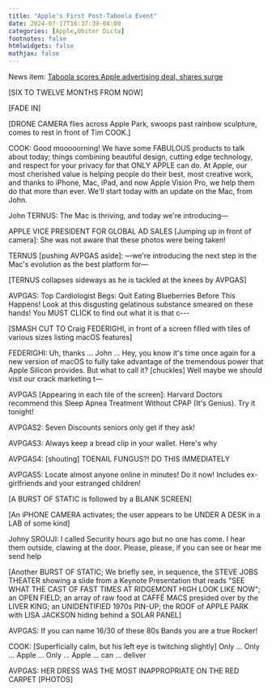 ```yaml
---
title: "Apple's First Post-Taboola Event"
date: 2024-07-17T16:37:39-04:00
categories: [Apple,Obiter Dicta]
footnotes: false
htmlwidgets: false
mathjax: false
---
```



News item: [Taboola scores Apple advertising deal, shares surge](https://www.reuters.com/business/media-telecom/taboola-scores-apple-advertising-deal-shares-surge-2024-07-16/)


[SIX TO TWELVE MONTHS FROM NOW]

[FADE IN]

[DRONE CAMERA flies across Apple Park, swoops past rainbow sculpture, comes to rest in front of Tim COOK.]

COOK: Good mooooorning! We have some FABULOUS products to talk about today; things combining beautiful design, cutting edge technology, and respect for your privacy for that ONLY APPLE can do. At Apple, our most cherished value is helping people do their best, most creative work, and thanks to iPhone, Mac, iPad, and now Apple Vision Pro, we help them do that more than ever. We'll start today with an update on the Mac, from John.

John TERNUS: The Mac is thriving, and today we're introducing—

APPLE VICE PRESIDENT FOR GLOBAL AD SALES [Jumping up in front of camera]: She was not aware that these photos were being taken! 

TERNUS [pushing AVPGAS aside]: —we're introducing the next step in the Mac's evolution as the best platform for— 

[TERNUS collapses sideways as he is tackled at the knees by AVPGAS]

AVPGAS: Top Cardiologist Begs: Quit Eating Blueberries Before This Happens! Look at this disgusting gelatinous substance smeared on these hands! You MUST CLICK to find out what it is that c---

[SMASH CUT TO Craig FEDERIGHI, in front of a screen filled with tiles of various sizes listing macOS features]

FEDERIGHI: Uh, thanks ... John ... Hey, you know it's time once again for a new version of macOS to fully take advantage of the tremendous power that Apple Silicon provides. But what to call it? [chuckles] Well maybe we should visit our crack marketing t—

AVPGAS [Appearing in each tile of the screen]: Harvard Doctors recommend this Sleep Apnea Treatment Without CPAP (It's Genius). Try it tonight!
 
AVPGAS2: Seven Discounts seniors only get if they ask!

AVPGAS3: Always keep a bread clip in your wallet. Here's why

AVPGAS4: [shouting] TOENAIL FUNGUS?! DO THIS IMMEDIATELY

AVPGAS5: Locate almost anyone online in minutes! Do it now! Includes ex-girlfriends and your estranged children! 

[A BURST OF STATIC is followed by a BLANK SCREEN]

[An iPHONE CAMERA activates; the user appears to be UNDER A DESK in a LAB of some kind]

Johny SROUJI: I called Security hours ago but no one has come. I hear them outside, clawing at the door. Please, please, if you can see or hear me send help

[Another BURST OF STATIC; We briefly see, in sequence, the STEVE JOBS THEATER showing a slide from a Keynote Presentation that reads "SEE WHAT THE CAST OF FAST TIMES AT RIDGEMONT HIGH LOOK LIKE NOW"; an OPEN FIELD; an array of raw  food at CAFFÉ MACS presided over by the LIVER KING; an UNIDENTIFIED 1970s PIN-UP; the ROOF of APPLE PARK with LISA JACKSON hiding behind a SOLAR PANEL]

AVPGAS: If you can name 16/30 of these 80s Bands you are a true Rocker!

COOK: [Superficially calm, but his left eye is twitching slightly] Only ... Only ... Apple ... Only ... Apple ... can ... deliver

AVPGAS: HER DRESS WAS THE MOST INAPPROPRIATE ON THE RED CARPET [PHOTOS] 

